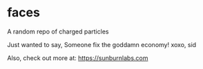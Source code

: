 # faces
A random repo of charged particles

Just wanted to say,
Someone fix the goddamn economy!
xoxo, sid

Also, check out more at: https://sunburnlabs.com
